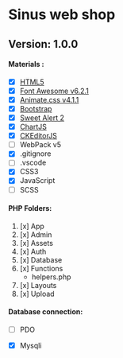 # **Sinus web shop**

## **Version: 1.0.0**


#### **Materials :**

- [x] [HTML5](https://www.w3schools.com/html/html5_semantic_elements.asp "HTML5 Semantic Elements")
- [x] [Font Awesome v6.2.1](https://fontawesome.com/ "fontawesome.com")
- [x] [Animate.css v4.1.1](https://animate.style/ "animate.style")
- [x] [Bootstrap](https://getbootstrap.com/ "Bootstrap v5.2.0")
- [x] [Sweet Alert 2 ](https://sweetalert2.github.io/ "sweetalert2.github.io")
- [x] [ChartJS](https://www.chartjs.org/ "ChartJs")
- [x] [CKEditorJS](https://ckeditor.com/docs/ckeditor4/latest/guide/dev_ckeditor_js_load.html "ckeditor v4.12.1")
- [ ] WebPack v5
- [x] .gitignore
- [ ] .vscode
- [x] CSS3
- [x] JavaScript
- [ ] SCSS

#### **PHP Folders:**
1. [x] App
2. [x] Admin 
3. [x] Assets 
4. [x] Auth 
5. [x] Database 
6. [x] Functions 
    - helpers.php
7. [x] Layouts 
8. [x] Upload 

#### **Database connection:**
- [ ] PDO
- [x] Mysqli



